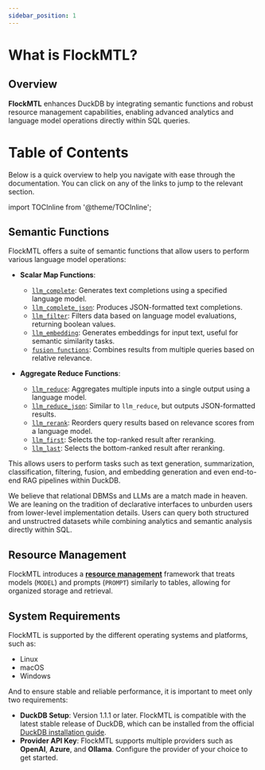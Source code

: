 ```yaml
---
sidebar_position: 1
---
```


# What is FlockMTL?

## Overview

**FlockMTL** enhances DuckDB by integrating semantic functions and robust resource management capabilities, enabling advanced analytics and language model operations directly within SQL queries.

# Table of Contents

Below is a quick overview to help you navigate with ease through the documentation. You can click on any of the links to jump to the relevant section.

import TOCInline from '@theme/TOCInline';

<TOCInline toc={toc} />

## Semantic Functions

FlockMTL offers a suite of semantic functions that allow users to perform various language model operations:

- **Scalar Map Functions**:
    - [`llm_complete`](/docs/scalar-functions/llm-complete): Generates text completions using a specified language model.
    - [`llm_complete_json`](/docs/scalar-functions/llm-complete-json): Produces JSON-formatted text completions.
    - [`llm_filter`](/docs/scalar-functions/llm-filter): Filters data based on language model evaluations, returning boolean values.
    - [`llm_embedding`](/docs/scalar-functions/llm-embedding): Generates embeddings for input text, useful for semantic similarity tasks.
    - [`fusion functions`](/docs/scalar-functions/fusion-functions): Combines results from multiple queries based on relative relevance.

- **Aggregate Reduce Functions**:
    - [`llm_reduce`](/docs/aggregate-functions/llm-reduce): Aggregates multiple inputs into a single output using a language model.
    - [`llm_reduce_json`](/docs/aggregate-functions/llm-reduce-json): Similar to `llm_reduce`, but outputs JSON-formatted results.
    - [`llm_rerank`](/docs/aggregate-functions/llm-rerank): Reorders query results based on relevance scores from a language model.
    - [`llm_first`](/docs/aggregate-functions/llm-first): Selects the top-ranked result after reranking.
    - [`llm_last`](/docs/aggregate-functions/llm-last): Selects the bottom-ranked result after reranking.

This allows users to perform tasks such as text generation, summarization, classification, filtering, fusion, and embedding generation and even end-to-end RAG pipelines within DuckDB.

We believe that relational DBMSs and LLMs are a match made in heaven. We are leaning on the tradition of declarative interfaces to unburden users from lower-level implementation details. Users can query both structured and unstructred datasets while combining analytics and semantic analysis directly within SQL.

## Resource Management

FlockMTL introduces a [**resource management**](/docs/resource-management) framework that treats models (`MODEL`) and prompts (`PROMPT`) similarly to tables, allowing for organized storage and retrieval.

## System Requirements

FlockMTL is supported by the different operating systems and platforms, such as:
- Linux
- macOS
- Windows

And to ensure stable and reliable performance, it is important to meet only two requirements:
- **DuckDB Setup**: Version 1.1.1 or later. FlockMTL is compatible with the latest stable release of DuckDB, which can be installed from the official [DuckDB installation guide](https://duckdb.org/docs/installation/index?version=stable&environment=cli&platform=linux&download_method=direct&architecture=x86_64).
- **Provider API Key**: FlockMTL supports multiple providers such as **OpenAI**, **Azure**, and **Ollama**. Configure the provider of your choice to get started.